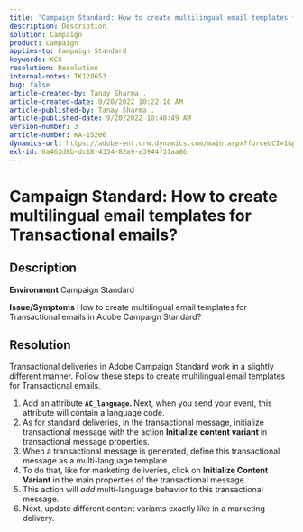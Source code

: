 ```yaml
---
title: 'Campaign Standard: How to create multilingual email templates for Transactional emails?'
description: Description
solution: Campaign
product: Campaign
applies-to: Campaign Standard
keywords: KCS
resolution: Resolution
internal-notes: TK128653
bug: false
article-created-by: Tanay Sharma .
article-created-date: 9/20/2022 10:22:10 AM
article-published-by: Tanay Sharma .
article-published-date: 9/20/2022 10:40:49 AM
version-number: 3
article-number: KA-15206
dynamics-url: https://adobe-ent.crm.dynamics.com/main.aspx?forceUCI=1&pagetype=entityrecord&etn=knowledgearticle&id=da09ec12-ce38-ed11-9db1-002248086735
exl-id: 6a463d8b-dc18-4334-82a9-e3944f31aa86
---
```

# Campaign Standard: How to create multilingual email templates for Transactional emails?

## Description

<b>Environment</b>
Campaign Standard


<b>Issue/Symptoms</b>
How to create multilingual email templates for Transactional emails in Adobe Campaign Standard?


## Resolution




Transactional deliveries in Adobe Campaign Standard work in a slightly different manner. Follow these steps to create multilingual email templates for Transactional emails.



1. Add an attribute <b>`AC_language`. </b>Next, when you send your event, this attribute will contain a language code.
2. As for standard deliveries, in the transactional message, initialize transactional message with the action <b>Initialize content variant </b>in transactional message properties.
3. When a transactional message is generated, define this transactional message as a multi-language template.
4. To do that, like for marketing deliveries, click on <b>Initialize Content Variant</b> in the main properties of the transactional message.
5. This action will *add* multi-language behavior to this transactional message.
6. Next, update different content variants exactly like in a marketing delivery.
